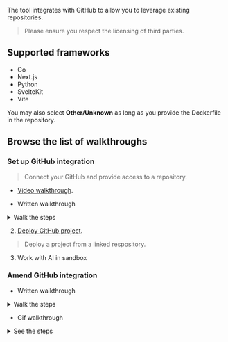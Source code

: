 The tool integrates with GitHub to allow you to leverage existing repositories.

> Please ensure you respect the licensing of third parties.

## Supported frameworks

- Go
- Next.js
- Python
- SvelteKit
- Vite

You may also select **Other/Unknown** as long as you provide the Dockerfile in the repository.

## Browse the list of walkthroughs

### Set up GitHub integration

> Connect your GitHub and provide access to a repository.

- [Video walkthrough](https://github.com/NodeOps-app/beta-deploy/issues/4#issuecomment-3311163783).

- Written walkthrough

<details>
  <summary>Walk the steps</summary>

1. Logged into the app, click on **New Project**.
2. Click on **Import Github Repository**.
3. Decide between **All repositories** and **Only select repositories**.
4. If selecting, choose the relevant repos (you can always configure the access from GitHub again later).
5. Click on **Install**.
6. Verify according to your GitHub verification method.

> You may need to re-login if this issue was not fixed yet!

</details>

2. [Deploy GitHub project](https://github.com/NodeOps-app/beta-deploy/issues/4#issuecomment-3311555723).
> Deploy a project from a linked respository.

3. Work with AI in sandbox

<!-- todo -->

### Amend GitHub integration

- Written walkthrough

<details>
  <summary>Walk the steps</summary>

1. Logged into your GitHub > Your profile pic > Settings → [Integrations] Applications.
2. Select the tab **Installed GitHub Apps** > NodeOps Build0 > click Configure
3. You may:
- Suspend your installation: click **Suspend**
- Uninstall the app: click **Uninstall**
- Curate the repository access list

</details>

- Gif walkthrough

<details>
  <summary>See the steps</summary>

![Uninstall app](./Static/Gifs/disconnect-autogen-app.gif)

</details>



